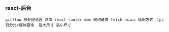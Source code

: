 ### react-后台
`
    gitflow
    预处理语言
    路由 react-router-dom
    网络请求 fetch axios
    适配方式 ：pc 百分比+媒体查询  最大尺寸 最小尺寸
`